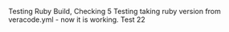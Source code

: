 Testing Ruby Build, Checking 5
Testing taking ruby version from veracode.yml - now it is working. Test 22
